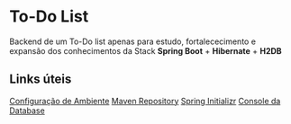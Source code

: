 # To-Do List

Backend de um To-Do list apenas para estudo, fortalececimento e expansão dos conhecimentos da Stack **Spring Boot** + **Hibernate** + **H2DB**

## Links úteis
[Configuração de Ambiente](https://efficient-sloth-d85.notion.site/Curso-de-Java-2408d11bfc3447e980fe9460b6293976)
[Maven Repository](https://mvnrepository.com/)
[Spring Initializr](https://start.spring.io/)
[Console da Database](http://localhost:8080/h2-console/)